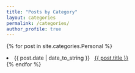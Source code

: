 ```yaml
---
title: "Posts by Category"
layout: categories
permalink: /categories/
author_profile: true
---
```


{% for post in site.categories.Personal %}
 <li><span>{{ post.date | date_to_string }}</span> &nbsp; <a href="{{ post.url }}">{{ post.title }}</a></li>
{% endfor %}